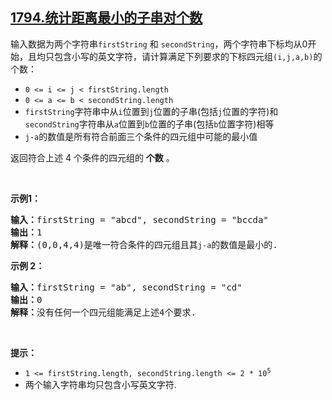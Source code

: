 ## [1794.统计距离最小的子串对个数](https://leetcode.cn/problems/count-pairs-of-equal-substrings-with-minimum-difference/)
<p>输入数据为两个字符串<code>firstString</code> 和 <code>secondString</code>，两个字符串下标均从0开始，且均只包含小写的英文字符，请计算满足下列要求的下标四元组<code>(i,j,a,b)</code>的个数：</p>

<ul>
	<li><code>0 <= i <= j < firstString.length</code></li>
	<li><code>0 <= a <= b < secondString.length</code></li>
	<li><code>firstString</code>字符串中从<code>i</code>位置到<code>j</code>位置的子串(包括<code>j</code>位置的字符)和<code>secondString</code>字符串从<code>a</code>位置到<code>b</code>位置的子串(包括<code>b</code>位置字符)相等</li>
	<li><code>j-a</code>的数值是所有符合前面三个条件的四元组中可能的最小值</li>
</ul>

<p>返回符合上述 4 个条件的四元组的 <strong>个数</strong> 。</p>

<p> </p>

<p><strong>示例1：</strong></p>

<pre>
<strong>输入：</strong>firstString = "abcd", secondString = "bccda"
<strong>输出：</strong>1
<strong>解释：</strong>(0,0,4,4)是唯一符合条件的四元组且其<code>j-a</code>的数值是最小的.
</pre>

<p><strong>示例 2：</strong></p>

<pre>
<strong>输入：</strong>firstString = "ab", secondString = "cd"
<strong>输出：</strong>0
<strong>解释：</strong>没有任何一个四元组能满足上述4个要求.
</pre>

<p> </p>

<p><strong>提示：</strong></p>

<ul>
	<li><code>1 <= firstString.length, secondString.length <= 2 * 10<sup>5</sup></code></li>
	<li>两个输入字符串均只包含小写英文字符.</li>
</ul>
